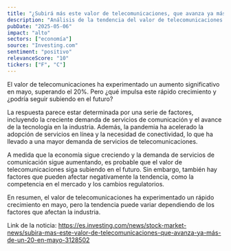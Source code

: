 ```yaml
---
title: "¿Subirá más este valor de telecomunicaciones, que avanza ya más de un 20% en mayo?"
description: "Análisis de la tendencia del valor de telecomunicaciones en mayo."
pubDate: "2025-05-06"
impact: "alto"
sectors: ["economía"]
source: "Investing.com"
sentiment: "positivo"
relevanceScore: "10"
tickers: ["F", "C"]
---
```


El valor de telecomunicaciones ha experimentado un aumento significativo en mayo, superando el 20%. Pero ¿qué impulsa este rápido crecimiento y ¿podría seguir subiendo en el futuro?

La respuesta parece estar determinada por una serie de factores, incluyendo la creciente demanda de servicios de comunicación y el avance de la tecnología en la industria. Además, la pandemia ha acelerado la adopción de servicios en línea y la necesidad de conectividad, lo que ha llevado a una mayor demanda de servicios de telecomunicaciones.

A medida que la economía sigue creciendo y la demanda de servicios de comunicación sigue aumentando, es probable que el valor de telecomunicaciones siga subiendo en el futuro. Sin embargo, también hay factores que pueden afectar negativamente la tendencia, como la competencia en el mercado y los cambios regulatorios.

En resumen, el valor de telecomunicaciones ha experimentado un rápido crecimiento en mayo, pero la tendencia puede variar dependiendo de los factores que afectan la industria.

Link de la noticia: https://es.investing.com/news/stock-market-news/subira-mas-este-valor-de-telecomunicaciones-que-avanza-ya-más-de-un-20-en-mayo-3128502